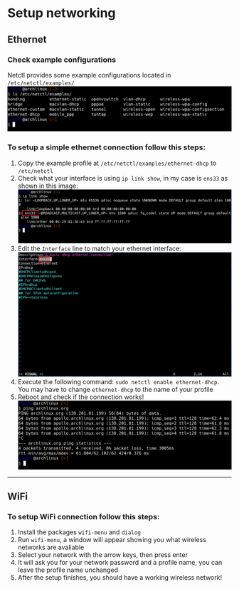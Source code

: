 # Setup networking

## Ethernet
### Check example configurations
Netctl provides some example configurations located in `/etc/netctl/examples/`
![ls /etc/netctl/examples/](/images/linux/guides/setup_networking_1.png)

### To setup a simple ethernet connection follow this steps:

1. Copy the example profile at `/etc/netctl/examples/ethernet-dhcp` to `/etc/netctl`
2. Check what your interface is using `ip link show`, in my case is `ens33` as shown in this image: ![ip link show](/images/linux/guides/setup_networking_2.png)
3. Edit the `Interface` line to match your ethernet interface: ![Editing the Interface](/images/linux/guides/setup_networking_3.png)
4. Execute the following command: `sudo netctl enable ethernet-dhcp`. You may have to change `ethernet-dhcp` to the name of your profile
5. Reboot and check if the connection works! ![](/images/linux/guides/setup_networking_4.png)

---

## WiFi
### To setup WiFi connection follow this steps:
1. Install the packages `wifi-menu` and `dialog`
2. Run `wifi-menu`, a window will appear showing you what wireless networks are avaliable
3. Select your network with the arrow keys, then press enter
4. It will ask you for your network password and a profile name, you can leave the profile name unchanged
5. After the setup finishes, you should have a working wireless network!